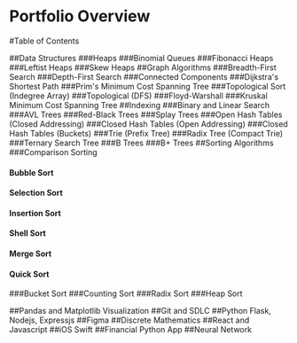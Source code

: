 # Portfolio Overview
#Table of Contents

##Data Structures
  ###Heaps
  ###Binomial Queues
  ###Fibonacci Heaps
  ###Leftist Heaps
  ###Skew Heaps
##Graph Algorithms
  ###Breadth-First Search
  ###Depth-First Search
  ###Connected Components
  ###Dijkstra's Shortest Path
  ###Prim's Minimum Cost Spanning Tree
  ###Topological Sort (Indegree Array)
  ###Topological (DFS)
  ###Floyd-Warshall
  ###Kruskal Minimum Cost Spanning Tree
##Indexing
  ###Binary and Linear Search
  ###AVL Trees
  ###Red-Black Trees
  ###Splay Trees
  ###Open Hash Tables (Closed Addressing)
  ###Closed Hash Tables (Open Addressing)
  ###Closed Hash Tables (Buckets)
  ###Trie (Prefix Tree)
  ###Radix Tree (Compact Trie)
  ###Ternary Search Tree
  ###B Trees
  ###B+ Trees
##Sorting Algorithms
  ###Comparison Sorting
    <h4>Bubble Sort</h4>
    <h4>Selection Sort</h4>
    <h4>Insertion Sort</h4>
    <h4>Shell Sort</h4>
    <h4>Merge Sort</h4>
    <h4>Quick Sort</h4>
  ###Bucket Sort
  ###Counting Sort
  ###Radix Sort
  ###Heap Sort

##Pandas and Matplotlib Visualization
##Git and SDLC
##Python Flask, Nodejs, Expressjs
##Figma
##Discrete Mathematics
##React and Javascript
##iOS Swift
##Financial Python App
##Neural Network
